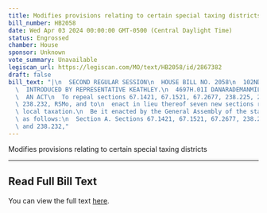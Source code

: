 ```yaml
---
title: Modifies provisions relating to certain special taxing districts
bill_number: HB2058
date: Wed Apr 03 2024 00:00:00 GMT-0500 (Central Daylight Time)
status: Engrossed
chamber: House
sponsor: Unknown
vote_summary: Unavailable
legiscan_url: https://legiscan.com/MO/text/HB2058/id/2867382
draft: false
bill_text: "|\n  SECOND REGULAR SESSION\n  HOUSE BILL NO. 2058\n  102ND GENERAL ASSEMBLY\n\
  \  INTRODUCED BY REPRESENTATIVE KEATHLEY.\n  4697H.01I DANARADEMANMILLER,ChiefClerk\n\
  \  AN ACT\n  To repeal sections 67.1421, 67.1521, 67.2677, 238.225, 238.230, and\
  \ 238.232, RSMo, and to\n  enact in lieu thereof seven new sections relating to\
  \ local taxation.\n  Be it enacted by the General Assembly of the state of Missouri,\
  \ as follows:\n  Section A. Sections 67.1421, 67.1521, 67.2677, 238.225, 238.230,\
  \ and 238.232,"
---
```

Modifies provisions relating to certain special taxing districts

---

## Read Full Bill Text

You can view the full text [here](https://legiscan.com/MO/text/HB2058/id/2867382).
